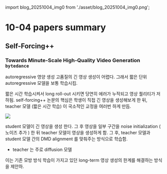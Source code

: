 import blog_20251004_img0 from './asset/blog_20251004_img0.png';

# 10-04 papers summary

## Self-Forcing++
### Towards Minute-Scale High-Quality Video Generation `bytedance`

autoregressive 영양 생성 고품질의 긴 영상 생성이 어렵다. 그래서 짧은 단위 autoregressive 모델을 보통 학습시킴.

짧은 시간 학습시켜서 long roll-out 시키면 당연히 에러가 누적되고 영상 퀄리티가 저하됨. self-forcing++ 논문의 핵심은 학생이 직접 긴 영상을 생성해보게 한 뒤, teacher 모델 (짧은 시간 학습) 이 국소적인 교정을 여러번 하게 만듬.

<div style={{textAlign: 'center'}}>
 <img src={blog_20251004_img0} style={{width: 500}} />
</div>

student 모델이 긴 영상을 생성 한다. 그 후 영상을 일부 구간을 noise initialization ( 노이즈 추가 ) 한 뒤 teacher 모델이 영상을 생성하게 함. 그 후, teacher 모델과 student 모델 간의 DMD alignment 를 맞춰주는 방식으로 학습함.
 - teacher 는 주로 diffusion 모델

이는 기존 모방 방식 학습이 가지고 있던 long-term 영상 생성의 한계를 해결하는 방식을 제안하.

